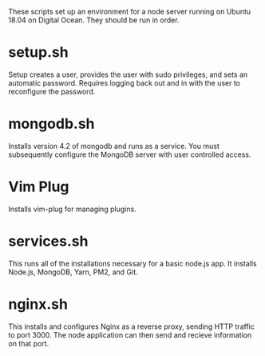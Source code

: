 These scripts set up an environment for a node server running on Ubuntu 18.04 on Digital Ocean. They should be run in order.

# setup.sh

Setup creates a user, provides the user with sudo privileges, and sets an automatic password.
Requires logging back out and in with the user to reconfigure the password.

# mongodb.sh

Installs version 4.2 of mongodb and runs as a service. You must subsequently configure the MongoDB server with user controlled access.

# Vim Plug
Installs vim-plug for managing plugins.


# services.sh 

This runs all of the installations necessary for a basic node.js app.
It installs Node.js, MongoDB, Yarn, PM2, and Git.

# nginx.sh

This installs and configures Nginx as a reverse proxy, sending HTTP traffic to port 3000.
The node application can then send and recieve information on that port.
